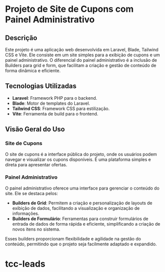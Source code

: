 # Projeto de Site de Cupons com Painel Administrativo

## Descrição

Este projeto é uma aplicação web desenvolvida em Laravel, Blade, Tailwind CSS e Vite. Ele consiste em um site simples para a exibição de cupons e um painel administrativo. O diferencial do painel administrativo é a inclusão de Builders para grid e form, que facilitam a criação e gestão de conteúdo de forma dinâmica e eficiente.

## Tecnologias Utilizadas

*   **Laravel**: Framework PHP para o backend.
*   **Blade**: Motor de templates do Laravel.
*   **Tailwind CSS**: Framework CSS para estilização.
*   **Vite**: Ferramenta de build para o frontend.

## Visão Geral do Uso

### Site de Cupons

O site de cupons é a interface pública do projeto, onde os usuários podem navegar e visualizar os cupons disponíveis. É uma plataforma simples e direta para apresentar ofertas.

### Painel Administrativo

O painel administrativo oferece uma interface para gerenciar o conteúdo do site. Ele se destaca pelos:

*   **Builders de Grid**: Permitem a criação e personalização de layouts de exibição de dados, facilitando a visualização e organização de informações.
*   **Builders de Formulário**: Ferramentas para construir formulários de entrada de dados de forma rápida e eficiente, simplificando a criação de novos itens no sistema.

Esses builders proporcionam flexibilidade e agilidade na gestão do conteúdo, permitindo que o projeto seja facilmente adaptado e expandido.


# tcc-leads
